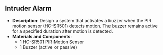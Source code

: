 ## Intruder Alarm
- **Description**: Design a system that activates a buzzer when the PIR motion sensor (HC-SR501) detects motion. The buzzer remains active for a specified duration after motion is detected.
- **Materials and Components**:  
  - 1 HC-SR501 PIR Motion Sensor
  - 1 Buzzer (active or passive)